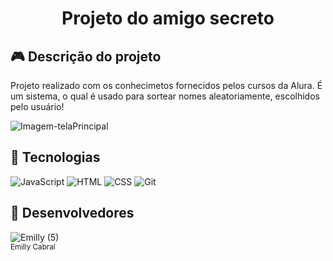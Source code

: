 <h1 align="center" > Projeto do amigo secreto </h1>

<h2> 🎮 Descrição do projeto </h2>
<p> Projeto realizado com os conhecimetos fornecidos pelos cursos da Alura. É um sistema, o qual é usado para sortear nomes aleatoriamente, escolhidos pelo usuário!  </p>

![Imagem-telaPrincipal](https://github.com/user-attachments/assets/515683bb-a1c9-43a9-89a5-e20307f48d5c)

<h2> 🚀 Tecnologias </h2>

![JavaScript](https://img.shields.io/badge/JavaScript-F7DF1E?style=for-the-badge&logo=javascript&logoColor=black)
![HTML](https://img.shields.io/badge/HTML-E34F26?style=for-the-badge&logo=html5&logoColor=white)
![CSS](https://img.shields.io/badge/CSS-1572B6?style=for-the-badge&logo=css3&logoColor=white)
![Git](https://img.shields.io/badge/GIT-E44C30?style=for-the-badge&logo=git&logoColor=white)

<h2> 🧠 Desenvolvedores </h2>


![Emilly (5)](https://github.com/user-attachments/assets/e1fa6d0f-3091-4ba2-81ab-c708482fae39)   
<sub> Emilly Cabral <sub> 



